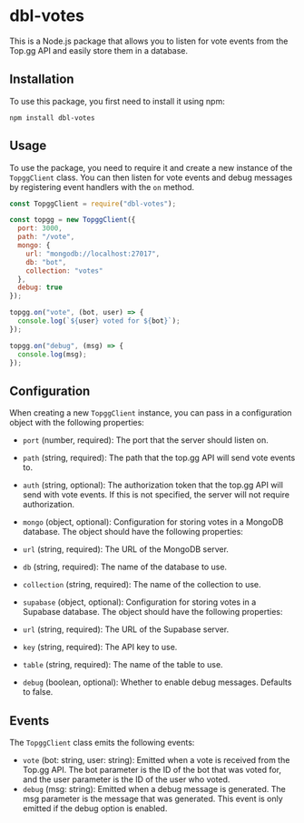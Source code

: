 # dbl-votes

This is a Node.js package that allows you to listen for vote events from the Top.gg API and easily store them in a database.

## Installation

To use this package, you first need to install it using npm:
```
npm install dbl-votes
```

## Usage

To use the package, you need to require it and create a new instance of the `TopggClient` class. You can then listen for vote events and debug messages by registering event handlers with the `on` method.

```js
const TopggClient = require("dbl-votes");

const topgg = new TopggClient({
  port: 3000,
  path: "/vote",
  mongo: {
    url: "mongodb://localhost:27017",
    db: "bot",
    collection: "votes"
  },
  debug: true
});

topgg.on("vote", (bot, user) => {
  console.log(`${user} voted for ${bot}`);
});

topgg.on("debug", (msg) => {
  console.log(msg);
});
```

## Configuration

When creating a new `TopggClient` instance, you can pass in a configuration object with the following properties:
* `port` (number, required): The port that the server should listen on.
* `path` (string, required): The path that the top.gg API will send vote events to.
* `auth` (string, optional): The authorization token that the top.gg API will send with vote events. If this is not specified, the server will not require authorization.

* `mongo` (object, optional): Configuration for storing votes in a MongoDB database. The object should have the following properties:
* `url` (string, required): The URL of the MongoDB server.
* `db` (string, required): The name of the database to use.
* `collection` (string, required): The name of the collection to use.

* `supabase` (object, optional): Configuration for storing votes in a Supabase database. The object should have the following properties:
* `url` (string, required): The URL of the Supabase server.
* `key` (string, required): The API key to use.
* `table` (string, required): The name of the table to use.

* `debug` (boolean, optional): Whether to enable debug messages. Defaults to false.

## Events

The `TopggClient` class emits the following events:
* `vote` (bot: string, user: string): Emitted when a vote is received from the Top.gg API. The bot parameter is the ID of the bot that was voted for, and the user parameter is the ID of the user who voted.
* `debug` (msg: string): Emitted when a debug message is generated. The msg parameter is the message that was generated. This event is only emitted if the debug option is enabled.
